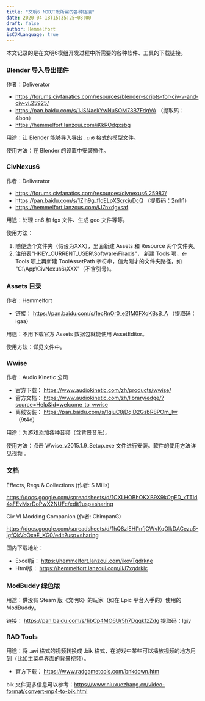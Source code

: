 ```yaml
---
title: "文明6 MOD开发所需的各种链接"
date: 2020-04-18T15:35:25+08:00
draft: false
author: Hemmelfort
isCJKLanguage: true
---
```


本文记录的是在文明6模组开发过程中所需要的各种软件、工具的下载链接。

### Blender 导入导出插件

作者：Deliverator

- https://forums.civfanatics.com/resources/blender-scripts-for-civ-v-and-civ-vi.25925/
- https://pan.baidu.com/s/1JSNaekYwNuSOM73B7FdgVA （提取码：4bon）
- https://hemmelfort.lanzoui.com/iKkROdgxsbg

用途：让 Blender 能够导入导出 `.cn6` 格式的模型文件。

使用方法：在 Blender 的设置中安装插件。


### CivNexus6

作者：Deliverator

- https://forums.civfanatics.com/resources/civnexus6.25987/
- https://pan.baidu.com/s/1Zlh9g_fIdELpXScrciuDcQ （提取码：2mh1）
- https://hemmelfort.lanzous.com/iJ7nxdgxsaf

用途：处理 cn6 和 fgx 文件、生成 geo 文件等等。

使用方法：

1. 随便选个文件夹（假设为XXX），里面新建 Assets 和 Resource 两个文件夹。
2. 注册表"HKEY_CURRENT_USER\Software\Firaxis\"， 新建 Tools 项，在 Tools 项上再新建 ToolAssetPath 字符串，值为刚才的文件夹路径，如 "C:\App\CivNexus6\XXX"（不含引号）。


### Assets 目录

作者：Hemmelfort

- 链接： https://pan.baidu.com/s/1ecRnOr0_e21M0FXoKBsB_A （提取码：igaa）

用途：不用下载官方 Assets 数据包就能使用 AssetEditor。

使用方法：详见文件中。


### Wwise

作者：Audio Kinetic 公司

- 官方下载： https://www.audiokinetic.com/zh/products/wwise/
- 官方文档： https://www.audiokinetic.com/zh/library/edge/?source=Help&id=welcome_to_wwise
- 离线安装： https://pan.baidu.com/s/1qiuC8jDqlD2GsbR8POm_Iw （9t4o）

用途：为游戏添加各种音频（含背景音乐）。

使用方法：点击 Wwise_v2015.1.9_Setup.exe 文件进行安装。软件的使用方法详见视频 。


### 文档

Effects, Reqs & Collections (作者: S Mills)

https://docs.google.com/spreadsheets/d/1CXLHOBhOKXB9X9kOgED_xTTld4sFEyMxrDoPwX2NUFc/edit?usp=sharing

Civ VI Modding Companion (作者: ChimpanG)

https://docs.google.com/spreadsheets/d/1hQ8zlEHl1nfjCWvKqOlkDACezu5-igfQkVcOxeE_KG0/edit?usp=sharing

国内下载地址：

- Excel版： https://hemmelfort.lanzoui.com/ikovTgdrkne
- Html版： https://hemmelfort.lanzoui.com/iIJ7xgdrklc


### ModBuddy 绿色版

用途：供没有 Steam 版《文明6》的玩家（如在 Epic 平台入手的）使用的 ModBuddy。

链接： https://pan.baidu.com/s/1ibCp4MO6Ur5h7DqqkfzZdg 
提取码：lgjy



### RAD Tools

用途：将 .avi 格式的视频转换成 .bik 格式，在游戏中某些可以播放视频的地方用到（比如主菜单界面的背景视频）。

- 官方下载： https://www.radgametools.com/bnkdown.htm



bik 文件更多信息可以参考：https://www.niuxuezhang.cn/video-format/convert-mp4-to-bik.html

